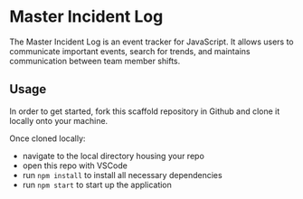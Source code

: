 
# Master Incident Log



The Master Incident Log is an event tracker for JavaScript. It allows users to communicate important events, search for trends, and maintains communication between team member shifts.


## Usage

In order to get started, fork this scaffold repository in Github and clone it locally onto your machine. 

Once cloned locally: 
* navigate to the local directory housing your repo
* open this repo with VSCode
* run `npm install` to install all necessary dependencies
* run `npm start` to start up the application 
